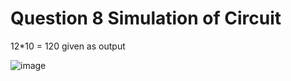 # Question 8 Simulation of Circuit 

12*10 = 120 given as output

![image](https://user-images.githubusercontent.com/43913734/172214307-78dc9bb0-77c8-47ce-89ca-d49434f3f27b.png)
